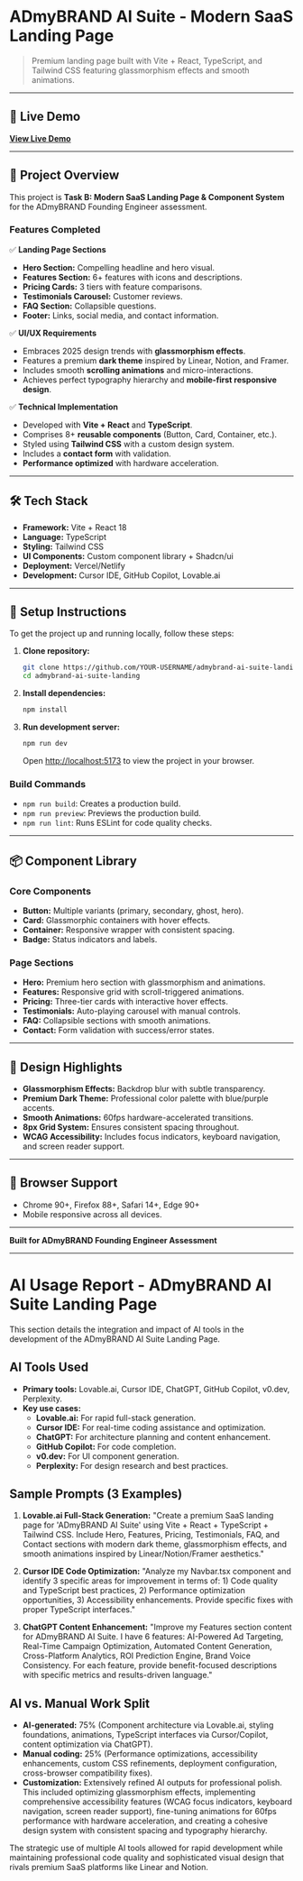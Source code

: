# ADmyBRAND AI Suite - Modern SaaS Landing Page

> Premium landing page built with Vite + React, TypeScript, and Tailwind CSS featuring glassmorphism effects and smooth animations.

-----

## 🚀 Live Demo

**[View Live Demo](https://admybrand-ai-suite-landing-eight.vercel.app/)**

-----

## 🎯 Project Overview

This project is **Task B: Modern SaaS Landing Page & Component System** for the ADmyBRAND Founding Engineer assessment.

### Features Completed

✅ **Landing Page Sections**

  * **Hero Section:** Compelling headline and hero visual.
  * **Features Section:** 6+ features with icons and descriptions.
  * **Pricing Cards:** 3 tiers with feature comparisons.
  * **Testimonials Carousel:** Customer reviews.
  * **FAQ Section:** Collapsible questions.
  * **Footer:** Links, social media, and contact information.

✅ **UI/UX Requirements**

  * Embraces 2025 design trends with **glassmorphism effects**.
  * Features a premium **dark theme** inspired by Linear, Notion, and Framer.
  * Includes smooth **scrolling animations** and micro-interactions.
  * Achieves perfect typography hierarchy and **mobile-first responsive design**.

✅ **Technical Implementation**

  * Developed with **Vite + React** and **TypeScript**.
  * Comprises 8+ **reusable components** (Button, Card, Container, etc.).
  * Styled using **Tailwind CSS** with a custom design system.
  * Includes a **contact form** with validation.
  * **Performance optimized** with hardware acceleration.

-----

## 🛠️ Tech Stack

  * **Framework:** Vite + React 18
  * **Language:** TypeScript
  * **Styling:** Tailwind CSS
  * **UI Components:** Custom component library + Shadcn/ui
  * **Deployment:** Vercel/Netlify
  * **Development:** Cursor IDE, GitHub Copilot, Lovable.ai

-----

## 🔧 Setup Instructions

To get the project up and running locally, follow these steps:

1.  **Clone repository:**

    ```bash
    git clone https://github.com/YOUR-USERNAME/admybrand-ai-suite-landing.git
    cd admybrand-ai-suite-landing
    ```

2.  **Install dependencies:**

    ```bash
    npm install
    ```

3.  **Run development server:**

    ```bash
    npm run dev
    ```

    Open [http://localhost:5173](https://www.google.com/search?q=http://localhost:5173) to view the project in your browser.

### Build Commands

  * `npm run build`: Creates a production build.
  * `npm run preview`: Previews the production build.
  * `npm run lint`: Runs ESLint for code quality checks.

-----

## 📦 Component Library

### Core Components

  * **Button:** Multiple variants (primary, secondary, ghost, hero).
  * **Card:** Glassmorphic containers with hover effects.
  * **Container:** Responsive wrapper with consistent spacing.
  * **Badge:** Status indicators and labels.

### Page Sections

  * **Hero:** Premium hero section with glassmorphism and animations.
  * **Features:** Responsive grid with scroll-triggered animations.
  * **Pricing:** Three-tier cards with interactive hover effects.
  * **Testimonials:** Auto-playing carousel with manual controls.
  * **FAQ:** Collapsible sections with smooth animations.
  * **Contact:** Form validation with success/error states.

-----

## 🎨 Design Highlights

  * **Glassmorphism Effects:** Backdrop blur with subtle transparency.
  * **Premium Dark Theme:** Professional color palette with blue/purple accents.
  * **Smooth Animations:** 60fps hardware-accelerated transitions.
  * **8px Grid System:** Ensures consistent spacing throughout.
  * **WCAG Accessibility:** Includes focus indicators, keyboard navigation, and screen reader support.

-----

## 📱 Browser Support

  * Chrome 90+, Firefox 88+, Safari 14+, Edge 90+
  * Mobile responsive across all devices.

-----

**Built for ADmyBRAND Founding Engineer Assessment**

-----

# AI Usage Report - ADmyBRAND AI Suite Landing Page

This section details the integration and impact of AI tools in the development of the ADmyBRAND AI Suite Landing Page.

## AI Tools Used

  * **Primary tools:** Lovable.ai, Cursor IDE, ChatGPT, GitHub Copilot, v0.dev, Perplexity.
  * **Key use cases:**
      * **Lovable.ai:** For rapid full-stack generation.
      * **Cursor IDE:** For real-time coding assistance and optimization.
      * **ChatGPT:** For architecture planning and content enhancement.
      * **GitHub Copilot:** For code completion.
      * **v0.dev:** For UI component generation.
      * **Perplexity:** For design research and best practices.

## Sample Prompts (3 Examples)

1.  **Lovable.ai Full-Stack Generation:**
    "Create a premium SaaS landing page for 'ADmyBRAND AI Suite' using Vite + React + TypeScript + Tailwind CSS. Include Hero, Features, Pricing, Testimonials, FAQ, and Contact sections with modern dark theme, glassmorphism effects, and smooth animations inspired by Linear/Notion/Framer aesthetics."

2.  **Cursor IDE Code Optimization:**
    "Analyze my Navbar.tsx component and identify 3 specific areas for improvement in terms of: 1) Code quality and TypeScript best practices, 2) Performance optimization opportunities, 3) Accessibility enhancements. Provide specific fixes with proper TypeScript interfaces."

3.  **ChatGPT Content Enhancement:**
    "Improve my Features section content for ADmyBRAND AI Suite. I have 6 features: AI-Powered Ad Targeting, Real-Time Campaign Optimization, Automated Content Generation, Cross-Platform Analytics, ROI Prediction Engine, Brand Voice Consistency. For each feature, provide benefit-focused descriptions with specific metrics and results-driven language."

## AI vs. Manual Work Split

  * **AI-generated:** 75% (Component architecture via Lovable.ai, styling foundations, animations, TypeScript interfaces via Cursor/Copilot, content optimization via ChatGPT).
  * **Manual coding:** 25% (Performance optimizations, accessibility enhancements, custom CSS refinements, deployment configuration, cross-browser compatibility fixes).
  * **Customization:** Extensively refined AI outputs for professional polish. This included optimizing glassmorphism effects, implementing comprehensive accessibility features (WCAG focus indicators, keyboard navigation, screen reader support), fine-tuning animations for 60fps performance with hardware acceleration, and creating a cohesive design system with consistent spacing and typography hierarchy.

The strategic use of multiple AI tools allowed for rapid development while maintaining professional code quality and sophisticated visual design that rivals premium SaaS platforms like Linear and Notion.
